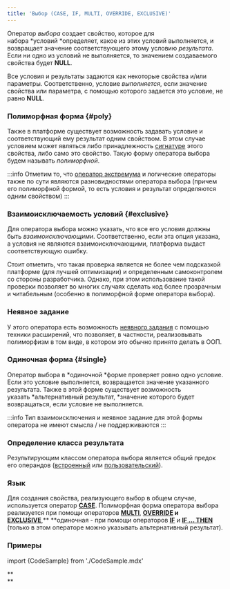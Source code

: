 ```yaml
---
title: 'Выбор (CASE, IF, MULTI, OVERRIDE, EXCLUSIVE)'
---
```


Оператор *выбора* создает свойство, которое для набора *условий *определяет, какое из этих условий выполняется, и возвращает значение соответствующего этому условию *результата*. Если ни одно из условий не выполняется, то значением создаваемого свойства будет **NULL**. 

Все условия и результаты задаются как некоторые свойства и/или параметры. Соответственно, условие *выполняется*, если значение свойства или параметра, с помощью которого задается это условие, не равно **NULL**. 

### Полиморфная форма {#poly}

Также в платформе существует возможность задавать условие и соответствующий ему результат одним свойством. В этом случае условием может являться либо принадлежность [сигнатуре](Property_signature_CLASS_.md) этого свойства, либо само это свойство. Такую форму оператора выбора будем называть *полиморфной*.


:::info
Отметим то, что [оператор экстремума](Extremum_MAX_MIN_.md) и логические операторы также по сути являются разновидностями оператора выбора (причем его полиморфной формой, то есть условия и результат определяются одним свойством)
:::

### Взаимоисключаемость условий {#exclusive}

Для оператора выбора можно указать, что все его условия должны быть *взаимоисключающими*. Соответственно, если эта опция указана, а условия не являются взаимоисключающими, платформа выдаст соответствующую ошибку.

Стоит отметить, что такая проверка является не более чем подсказкой платформе (для лучшей оптимизации) и определенным самоконтролем со стороны разработчика. Однако, при этом использование такой проверки позволяет во многих случаях сделать код более прозрачным и читабельным (особенно в полиморфной форме оператора выбора).

### Неявное задание

У этого оператора есть возможность [неявного задания](Property_extension.md) с помощью техники расширений, что позволяет, в частности, реализовывать полиморфизм в том виде, в котором это обычно принято делать в ООП.

### Одиночная форма {#single}

Оператор выбора в *одиночной *форме проверяет ровно одно условие. Если это условие выполняется, возвращается значение указанного результата. Также в этой форме существует возможность указать *альтернативный результат, *значение которого будет возвращаться, если условие не выполняется.


:::info
Тип взаимоисключения и неявное задание для этой формы оператора не имеют смысла / не поддерживаются
:::

### Определение класса результата

Результирующим классом оператора выбора является общий предок его операндов ([встроенный](Built-in_classes.md#commonparentclass) или [пользовательский](Static_objects.md#commonparentclass)).

### Язык

Для создания свойства, реализующего выбор в общем случае, используется оператор **[CASE](CASE_operator.md)**. Полиморфная форма оператора выбора реализуется при помощи операторов **[MULTI](MULTI_operator.md)**, **[OVERRIDE](OVERRIDE_operator.md) и [EXCLUSIVE](EXCLUSIVE_operator.md)**,** **одиночная - при помощи операторов **[IF](IF_operator.md)** и **[IF ... THEN](IF_..._THEN_operator.md)** (только в этом операторе можно указывать альтернативный результат).

### Примеры

import {CodeSample} from './CodeSample.mdx'

<CodeSample url="https://ru-documentation.lsfusion.org/sample?file=OperatorPropertySample&block=case"/>

<CodeSample url="https://ru-documentation.lsfusion.org/sample?file=OperatorPropertySample&block=multi"/>


<CodeSample url="https://ru-documentation.lsfusion.org/sample?file=OperatorPropertySample&block=override"/>


<CodeSample url="https://ru-documentation.lsfusion.org/sample?file=OperatorPropertySample&block=exclusive"/>


<CodeSample url="https://ru-documentation.lsfusion.org/sample?file=OperatorPropertySample&block=if"/>


<CodeSample url="https://ru-documentation.lsfusion.org/sample?file=OperatorPropertySample&block=ifthen"/>

**  
**

  
